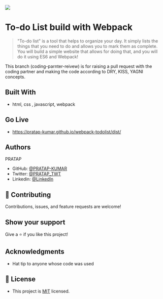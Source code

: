 ![](https://img.shields.io/badge/Microverse-blueviolet)

# To-do List build with Webpack

> "To-do list" is a tool that helps to organize your day. It simply lists the things that you need to do and allows you to mark them as complete. You will build a simple website that allows for doing that, and you will do it using ES6 and Webpack!

This branch (coding-parnter-reivew) is for raising a pull request with the coding partner and making the code according to DRY, KISS, YAGNI concepts.

## Built With

- html, css , javascript, webpack

## Go Live

- https://pratap-kumar.github.io/webpack-todolist/dist/

## Authors

PRATAP

- GitHub: [@PRATAP-KUMAR](https://github.com/PRATAP-KUMAR)
- Twitter: [@PRATAP_TWT](https://twitter.com/PRATAP_TWT)
- Linkedin: [@LinkedIn](https://www.linkedin.com/in/pratap-kumar-panabaka-755489236/)

## 🤝 Contributing

Contributions, issues, and feature requests are welcome!

## Show your support

Give a ⭐️ if you like this project!

## Acknowledgments

- Hat tip to anyone whose code was used

## 📝 License

- This project is [MIT](./MIT.md) licensed.

